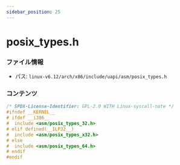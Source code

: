 ```yaml
---
sidebar_position: 25
---
```

# posix_types.h

### ファイル情報

- パス: `linux-v6.12/arch/x86/include/uapi/asm/posix_types.h`

### コンテンツ

```h
/* SPDX-License-Identifier: GPL-2.0 WITH Linux-syscall-note */
#ifndef __KERNEL__
# ifdef __i386__
#  include <asm/posix_types_32.h>
# elif defined(__ILP32__)
#  include <asm/posix_types_x32.h>
# else
#  include <asm/posix_types_64.h>
# endif
#endif

```
